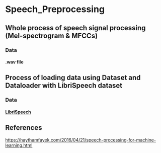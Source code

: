 # Speech_Preprocessing

## Whole process of speech signal processing (Mel-spectrogram &amp; MFCCs) 

### Data
#### .wav file

## Process of loading data using Dataset and Dataloader with LibriSpeech dataset

### Data
#### [LibriSpeech](http://www.openslr.org/12/)



## References

https://haythamfayek.com/2016/04/21/speech-processing-for-machine-learning.html

